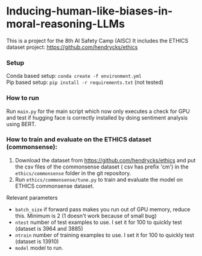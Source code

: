 # Inducing-human-like-biases-in-moral-reasoning-LLMs
This is a project for the 8th AI Safety Camp (AISC)
It includes the ETHICS dataset project: https://github.com/hendrycks/ethics

### Setup
Conda based setup: `conda create -f environment.yml`  
Pip based setup: `pip install -r requirements.txt` (not tested)

### How to run
Run `main.py` for the main script which now only executes a check for GPU and test
if hugging face is correctly installed by doing sentiment analysis using BERT.

### How to train and evaluate on the ETHICS dataset (commonsense):
1. Download the dataset from https://github.com/hendrycks/ethics and put the csv files of the commonsense dataset ( csv has prefix 'cm')
in the `ethics/commonsense` folder in the git repository.
2. Run `ethics/commonsense/tune.py` to train and evaluate the model on ETHICS commonsense dataset.

Relevant parameters
- `batch_size` if forward pass makes you run out of GPU memory, reduce this. Minimum is 2 (1 doesn't work because of small bug)
- `ntest` number of test examples to use. I set it for 100 to quickly test (dataset is 3964 and 3885)
- `ntrain` number of training examples to use. I set it for 100 to quickly test (dataset is 13910)
- `model` model to run. 